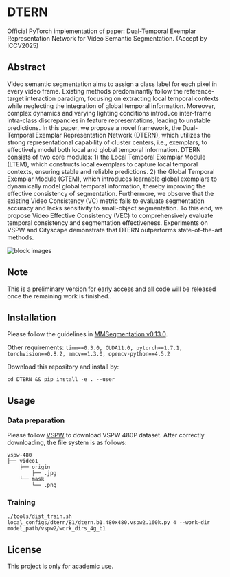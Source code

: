 # DTERN
Official PyTorch implementation of paper: Dual-Temporal Exemplar Representation Network for Video Semantic Segmentation. (Accept by ICCV2025)

## Abstract
Video semantic segmentation aims to assign a class label for each pixel in every video frame. Existing methods predominantly follow the reference-target interaction paradigm, focusing on extracting local temporal contexts while neglecting the integration of global temporal information. Moreover, complex dynamics and varying lighting conditions introduce inter-frame intra-class discrepancies in feature representations, leading to unstable predictions. In this paper, we propose a novel framework, the Dual-Temporal Exemplar Representation Network (DTERN), which utilizes the strong representational capability of cluster centers, i.e., exemplars, to effectively model both local and global temporal information. DTERN consists of two core modules: 1) the Local Temporal Exemplar Module (LTEM), which constructs local exemplars to capture local temporal contexts, ensuring stable and reliable predictions. 2) the Global Temporal Exemplar Module (GTEM), which introduces learnable global exemplars to dynamically model global temporal information, thereby improving the effective consistency of segmentation. Furthermore, we observe that the existing Video Consistency (VC) metric fails to evaluate segmentation accuracy and lacks sensitivity to small-object segmentation. To this end, we propose Video Effective Consistency (VEC) to comprehensively evaluate temporal consistency and segmentation effectiveness. Experiments on VSPW and Cityscape demonstrate that DTERN outperforms state-of-the-art methods.

![block images](https://github.com/zlxilo/_DTERN/blob/main/overview.png)

## Note
This is a preliminary version for early access and all code will be released once the remaining work is finished..

## Installation
Please follow the guidelines in [MMSegmentation v0.13.0](https://github.com/open-mmlab/mmsegmentation/tree/v0.13.0).

Other requirements:
```timm==0.3.0, CUDA11.0, pytorch==1.7.1, torchvision==0.8.2, mmcv==1.3.0, opencv-python==4.5.2```

Download this repository and install by:
```
cd DTERN && pip install -e . --user
```
## Usage
### Data preparation
Please follow [VSPW](https://github.com/sssdddwww2/vspw_dataset_download) to download VSPW 480P dataset.
After correctly downloading, the file system is as follows:
```
vspw-480
├── video1
    ├── origin
        ├── .jpg
    └── mask
        └── .png
```
### Training
```
./tools/dist_train.sh local_configs/dtern/B1/dtern.b1.480x480.vspw2.160k.py 4 --work-dir model_path/vspw2/work_dirs_4g_b1
```
## License
This project is only for academic use. 

